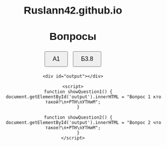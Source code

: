 # Ruslann42.github.io
<!DOCTYPE html>
<html lang="ru">
<head>
    <meta charset="UTF-8">
    <meta name="viewport" content="width=device-width, initial-scale=1.0">
    <title>Вопросы</title>
    <style>
        body {
            font-family: Arial, sans-serif;
            text-align: center;
            margin-top: 50px;
        }
        #output {
            margin-top: 20px;
            font-weight: bold;
            white-space: pre-wrap; /* Сохраняет переносы строк */
        }
        button {
            padding: 10px 20px;
            font-size: 16px;
            margin: 5px;
        }
    </style>
</head>
<body>
    <h1>Вопросы</h1>
    <button onclick="showQuestion1()">A1</button>
    <button onclick="showQuestion2()">Б3.8</button>
    
    <div id="output"></div>

    <script>
        function showQuestion1() {
            document.getElementById('output').innerHTML = "Вопрос 1 кто такой?\n+РТН\nУТНиМ";
        }

        function showQuestion2() {
            document.getElementById('output').innerHTML = "Вопрос 2 что такое?\n+РТН\nУТНиМ";
        }
    </script>
</body>
</html>
